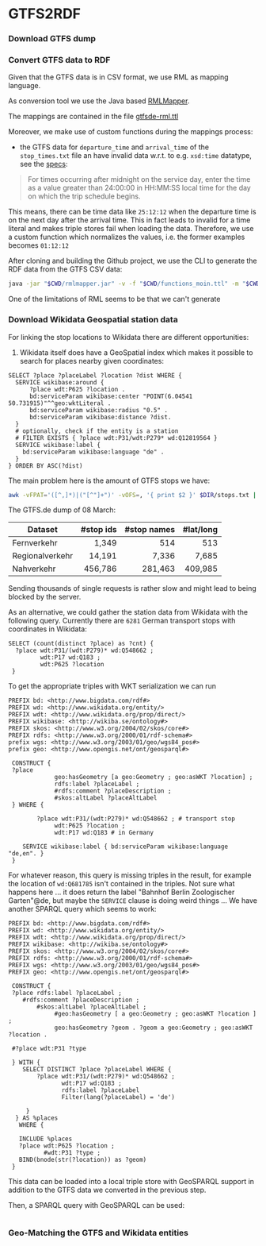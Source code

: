# GTFS2RDF

### Download GTFS dump


### Convert GTFS data to RDF
Given that the GTFS data is in CSV format, we use RML as mapping language.

As conversion tool we use the Java based [RMLMapper](https://github.com/RMLio/rmlmapper-java).

The mappings are contained in the file [gtfsde-rml.ttl](https://github.com/moin-project/GTFS2RDF/blob/main/rml/gtfsde-rml.ttl)

Moreover, we make use of custom functions during the mappings process:
- the GTFS data for `departure_time` and `arrival_time` of the `stop_times.txt` file an have invalid data w.r.t. to e.g. `xsd:time` datatype, see the [specs](https://developers.google.com/transit/gtfs/reference#stop_timestxt):

> For times occurring after midnight on the service day, enter the time as a value greater than 24:00:00 in HH:MM:SS local time for the day on which the trip schedule begins.

This means, there can be time data like `25:12:12` when the departure time is on the next day after the arrival time. This in fact leads to invalid for a time literal and makes triple stores fail when loading the data. Therefore, we use a custom function which normalizes the values, i.e. the former examples becomes `01:12:12`


After cloning and building the Github project, we use the CLI to generate the RDF data from the GTFS CSV data:

```bash
java -jar "$CWD/rmlmapper.jar" -v -f "$CWD/functions_moin.ttl" -m "$CWD/gtfsde-rml2.ttl"

```

One of the limitations of RML seems to be that we can't generate


### Download Wikidata Geospatial station data

For linking the stop locations to Wikidata there are different opportunities:
1. Wikidata itself does have a GeoSpatial index which makes it possible to search for places nearby given coordinates:

```sparql
SELECT ?place ?placeLabel ?location ?dist WHERE {
  SERVICE wikibase:around { 
      ?place wdt:P625 ?location . 
      bd:serviceParam wikibase:center "POINT(6.04541 50.731915)"^^geo:wktLiteral . 
      bd:serviceParam wikibase:radius "0.5" . 
      bd:serviceParam wikibase:distance ?dist.
  } 
  # optionally, check if the entity is a station
  # FILTER EXISTS { ?place wdt:P31/wdt:P279* wd:Q12819564 }
  SERVICE wikibase:label {
    bd:serviceParam wikibase:language "de" . 
  }
} ORDER BY ASC(?dist)

```

The main problem here is the amount of GTFS stops we have:

```bash
awk -vFPAT='([^,]*)|("[^"]+")' -vOFS=, '{ print $2 }' $DIR/stops.txt | sort -u | wc -l
```
The GTFS.de dump of 08 March:

| Dataset | #stop ids | #stop names | #lat/long |
| --- | ---: | ---: | ---: |
| Fernverkehr | 1,349 | 514 | 513 |
| Regionalverkehr | 14,191 | 7,336 | 7,685 |
| Nahverkehr | 456,786 | 281,463 | 409,985 |

Sending thousands of single requests is rather slow and might lead to being blocked by the server.

As an alternative, we could gather the station data from Wikidata with the following query. Currently there are `6281` German transport stops with coordinates in Wikidata:

```sparql
SELECT (count(distinct ?place) as ?cnt) {
  ?place wdt:P31/(wdt:P279)* wd:Q548662 ;
         wdt:P17 wd:Q183 ;
         wdt:P625 ?location 
 }
```
To get the appropriate triples with WKT serialization we can run

```sparql
PREFIX bd: <http://www.bigdata.com/rdf#>
PREFIX wd: <http://www.wikidata.org/entity/>
PREFIX wdt: <http://www.wikidata.org/prop/direct/>
PREFIX wikibase: <http://wikiba.se/ontology#>
PREFIX skos: <http://www.w3.org/2004/02/skos/core#>
PREFIX rdfs: <http://www.w3.org/2000/01/rdf-schema#>
prefix wgs: <http://www.w3.org/2003/01/geo/wgs84_pos#>
prefix geo: <http://www.opengis.net/ont/geosparql#>

 CONSTRUCT {
 ?place 
             geo:hasGeometry [a geo:Geometry ; geo:asWKT ?location] ;
             rdfs:label ?placeLabel ;
             #rdfs:comment ?placeDescription ;
             #skos:altLabel ?placeAltLabel
 } WHERE {
    
    	?place wdt:P31/(wdt:P279)* wd:Q548662 ; # transport stop
             wdt:P625 ?location ;
             wdt:P17 wd:Q183 # in Germany
            
    SERVICE wikibase:label { bd:serviceParam wikibase:language "de,en". }
 }

```
For whatever reason, this query is missing triples in the result, for example the location of `wd:Q681785` isn't contained in the triples. Not sure what happens here ... it does return the label "Bahnhof Berlin Zoologischer Garten"@de, but maybe the `SERVICE` clause is doing weird things ...
We have another SPARQL query which seems to work:
```
PREFIX bd: <http://www.bigdata.com/rdf#>
PREFIX wd: <http://www.wikidata.org/entity/>
PREFIX wdt: <http://www.wikidata.org/prop/direct/>
PREFIX wikibase: <http://wikiba.se/ontology#>
PREFIX skos: <http://www.w3.org/2004/02/skos/core#>
PREFIX rdfs: <http://www.w3.org/2000/01/rdf-schema#>
PREFIX wgs: <http://www.w3.org/2003/01/geo/wgs84_pos#>
PREFIX geo: <http://www.opengis.net/ont/geosparql#>

 CONSTRUCT {
 ?place rdfs:label ?placeLabel ;
 	#rdfs:comment ?placeDescription ;
        #skos:altLabel ?placeAltLabel ;
             #geo:hasGeometry [ a geo:Geometry ; geo:asWKT ?location ] ;
             geo:hasGeometry ?geom . ?geom a geo:Geometry ; geo:asWKT ?location .
           
 #?place wdt:P31 ?type
             
 } WITH {  
    SELECT DISTINCT ?place ?placeLabel WHERE {
    	?place wdt:P31/(wdt:P279)* wd:Q548662 ;            
               wdt:P17 wd:Q183 ;
               rdfs:label ?placeLabel
               Filter(lang(?placeLabel) = 'de')
                  
     }
  } AS %places
   WHERE {
    
   INCLUDE %places
   ?place wdt:P625 ?location ;
          #wdt:P31 ?type ;
   BIND(bnode(str(?location)) as ?geom)                 
 }
```

This data can be loaded into a local triple store with GeoSPARQL support in addition to the GTFS data we converted in the previous step.

Then, a SPARQL query with GeoSPARQL can be used:

```sparql

```

### Geo-Matching the GTFS and Wikidata entities


